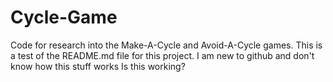 # Cycle-Game
Code for research into the Make-A-Cycle and Avoid-A-Cycle games.
This is a test of the README.md file for this project. 
I am new to github and don't know how this stuff works
Is this working?